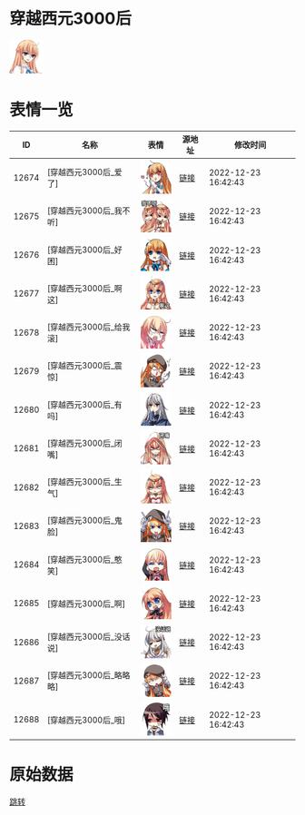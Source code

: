 # 穿越西元3000后

<img src="./cover.png" height="60" alt="cover" />

# 表情一览

|ID|名称|表情|源地址|修改时间|
|----|----|----|----|----|
|12674|[穿越西元3000后_爱了]|<img src="./pic/012674_%5B穿越西元3000后_爱了%5D.png" height="60" alt="爱了"/>|[链接](https://i0.hdslb.com/bfs/garb/item/5d29cc53572b519893844a5f751d968b3cf9f845.png)|2022-12-23 16:42:43|
|12675|[穿越西元3000后_我不听]|<img src="./pic/012675_%5B穿越西元3000后_我不听%5D.png" height="60" alt="我不听"/>|[链接](https://i0.hdslb.com/bfs/garb/item/6efc91b4da03293d2ef447fb55b89f15139a7618.png)|2022-12-23 16:42:43|
|12676|[穿越西元3000后_好困]|<img src="./pic/012676_%5B穿越西元3000后_好困%5D.png" height="60" alt="好困"/>|[链接](https://i0.hdslb.com/bfs/garb/item/2f382a4ddb3f45405df264fec71b08724a4180a7.png)|2022-12-23 16:42:43|
|12677|[穿越西元3000后_啊这]|<img src="./pic/012677_%5B穿越西元3000后_啊这%5D.png" height="60" alt="啊这"/>|[链接](https://i0.hdslb.com/bfs/garb/item/bfcc1d98451e376895f77e9fe97136c9544f3614.png)|2022-12-23 16:42:43|
|12678|[穿越西元3000后_给我滚]|<img src="./pic/012678_%5B穿越西元3000后_给我滚%5D.png" height="60" alt="给我滚"/>|[链接](https://i0.hdslb.com/bfs/garb/item/03ec2dae82fafb6c682ace137492f02d81df5e3a.png)|2022-12-23 16:42:43|
|12679|[穿越西元3000后_震惊]|<img src="./pic/012679_%5B穿越西元3000后_震惊%5D.png" height="60" alt="震惊"/>|[链接](https://i0.hdslb.com/bfs/garb/item/ee5a5022dea8c0935169d33066c730a72573fa5c.png)|2022-12-23 16:42:43|
|12680|[穿越西元3000后_有吗]|<img src="./pic/012680_%5B穿越西元3000后_有吗%5D.png" height="60" alt="有吗"/>|[链接](https://i0.hdslb.com/bfs/garb/item/8f6e8339bdf070a8c82182dca8cb5adbbb361264.png)|2022-12-23 16:42:43|
|12681|[穿越西元3000后_闭嘴]|<img src="./pic/012681_%5B穿越西元3000后_闭嘴%5D.png" height="60" alt="闭嘴"/>|[链接](https://i0.hdslb.com/bfs/garb/item/9809adaad691bd05711812174e22280e0d9456ee.png)|2022-12-23 16:42:43|
|12682|[穿越西元3000后_生气]|<img src="./pic/012682_%5B穿越西元3000后_生气%5D.png" height="60" alt="生气"/>|[链接](https://i0.hdslb.com/bfs/garb/item/57bc90e43d3a8b2cf02f3135542cee9c7fa2b3fb.png)|2022-12-23 16:42:43|
|12683|[穿越西元3000后_鬼脸]|<img src="./pic/012683_%5B穿越西元3000后_鬼脸%5D.png" height="60" alt="鬼脸"/>|[链接](https://i0.hdslb.com/bfs/garb/item/37222d7c1beff155b1ed583427fddb914a7d712d.png)|2022-12-23 16:42:43|
|12684|[穿越西元3000后_憨笑]|<img src="./pic/012684_%5B穿越西元3000后_憨笑%5D.png" height="60" alt="憨笑"/>|[链接](https://i0.hdslb.com/bfs/garb/item/d6c9e071b3527a0843d66c4bee50a41d577ab71b.png)|2022-12-23 16:42:43|
|12685|[穿越西元3000后_啊]|<img src="./pic/012685_%5B穿越西元3000后_啊%5D.png" height="60" alt="啊"/>|[链接](https://i0.hdslb.com/bfs/garb/item/d37efdd6696ba89532e107d9fc913a3c4e2b9a3b.png)|2022-12-23 16:42:43|
|12686|[穿越西元3000后_没话说]|<img src="./pic/012686_%5B穿越西元3000后_没话说%5D.png" height="60" alt="没话说"/>|[链接](https://i0.hdslb.com/bfs/garb/item/314c3cb442a53ff7f28a14e4479e15be50b28a94.png)|2022-12-23 16:42:43|
|12687|[穿越西元3000后_略略略]|<img src="./pic/012687_%5B穿越西元3000后_略略略%5D.png" height="60" alt="略略略"/>|[链接](https://i0.hdslb.com/bfs/garb/item/c2070ac39e285d25d33dd6c505d3efd7afa5c9a4.png)|2022-12-23 16:42:43|
|12688|[穿越西元3000后_哦]|<img src="./pic/012688_%5B穿越西元3000后_哦%5D.png" height="60" alt="哦"/>|[链接](https://i0.hdslb.com/bfs/garb/item/501fcf0db4b7af116ce3753d71ca1ae26d0f3189.png)|2022-12-23 16:42:43|

# 原始数据

[跳转](./raw.json)

